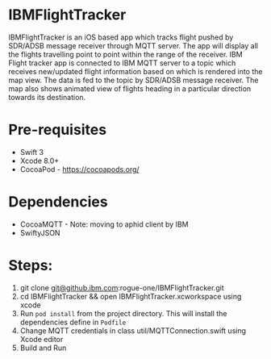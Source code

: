 # IBMFlightTracker
IBMFlightTracker is an iOS based app which tracks flight pushed by SDR/ADSB message receiver through MQTT server. The app will display all the flights travelling point to point within the range of the receiver. IBM Flight tracker app is connected to IBM MQTT server to a topic which receives new/updated flight information based on which is rendered into the map view. The data is fed to the topic by SDR/ADSB message receiver. The map also shows animated view of flights heading in a particular direction towards its destination.

# Pre-requisites
 - Swift 3
 - Xcode 8.0+
 - CocoaPod - https://cocoapods.org/
 
# Dependencies
 - CocoaMQTT -  Note: moving to aphid client by IBM
 - SwiftyJSON
 
# Steps:
 1. git clone git@github.ibm.com:rogue-one/IBMFlightTracker.git
 2. cd IBMFlightTracker && open IBMFlightTracker.xcworkspace using xcode
 3. Run `pod install` from the project directory. This will install the dependencies define in `Podfile`
 4. Change MQTT credentials in class  util/MQTTConnection.swift using Xcode editor
 5. Build and Run
